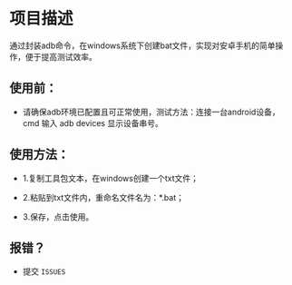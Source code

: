 # 项目描述

通过封装adb命令，在windows系统下创建bat文件，实现对安卓手机的简单操作，便于提高测试效率。


## 使用前：

 - 请确保adb环境已配置且可正常使用，测试方法：连接一台android设备，cmd 输入 adb devices 显示设备串号。


## 使用方法：

  - 1.复制工具包文本，在windows创建一个txt文件；
  
  - 2.粘贴到txt文件内，重命名文件名为：*.bat；
  
  - 3.保存，点击使用。
  
  
## 报错？

  - 提交 ```ISSUES```
